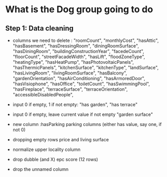 # What is the Dog group going to do

## Step 1: Data cleaning

- columns we need to delete : 
                "roomCount",
                "monthlyCost",
                "hasAttic",
                "hasBasement",
                "hasDressingRoom",
                "diningRoomSurface",
                "hasDiningRoom",
                "buildingConstructionYear",
                "facedeCount",
                "floorCount",
                "streetFacadeWidth",
                "hasLift",
                "floodZoneType",
                "heatingType",
                "hasHeatPump",
                "hasPhotovoltaicPanels",
                "hasThermicPanels",
                "kitchenSurface",
                "kitchenType",
                "landSurface",
                "hasLivingRoom",
                "livingRoomSurface",
                "hasBalcony",
                "gardenOrientation",
                "hasAirConditioning",
                "hasArmoredDoor",
                "hasVisiophone",
                "hasOffice",
                "toiletCount",
                "hasSwimmingPool",
                "hasFireplace",
                "terraceSurface",
                "terraceOrientation",
                "accessibleDisabledPeople",
- input 0 if empty, 1 if not empty:
    "has garden", "has terrace"
- input 0 if empty, leave current value if not empty
   "garden surface" 
- new column :hasParking
    parking columns (either has value, say one, if not 0)

- dropping empty rows
    price and living surface

- normalize upper locality column
    
- drop dubble (and X) epc score (12 rows)
- drop the unnamed column



